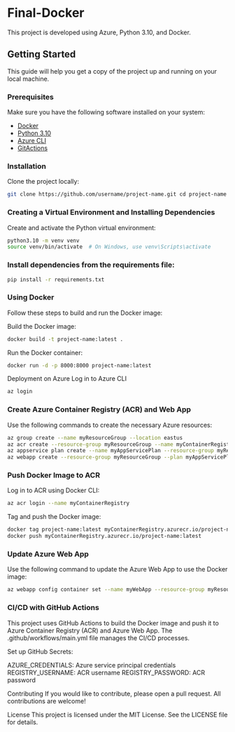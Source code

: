 # Final-Docker
 
This project is developed using Azure, Python 3.10, and Docker.

## Getting Started

This guide will help you get a copy of the project up and running on your local machine.

### Prerequisites

Make sure you have the following software installed on your system:

- [Docker](https://www.docker.com/products/docker-desktop)
- [Python 3.10](https://www.python.org/downloads/release/python-3100/)
- [Azure CLI](https://docs.microsoft.com/en-us/cli/azure/install-azure-cli)
- [GitActions](https://docs.github.com/en/actions)

### Installation

Clone the project locally:

```bash
git clone https://github.com/username/project-name.git cd project-name 
````

### Creating a Virtual Environment and Installing Dependencies
Create and activate the Python virtual environment:
```bash
python3.10 -m venv venv
source venv/bin/activate  # On Windows, use venv\Scripts\activate
````

### Install dependencies from the requirements file:
```bash
pip install -r requirements.txt
````

### Using Docker
Follow these steps to build and run the Docker image:

Build the Docker image:

````bash
docker build -t project-name:latest .
````

Run the Docker container:

````bash
docker run -d -p 8000:8000 project-name:latest
````

Deployment on Azure
Log in to Azure CLI
````bash
az login
````

### Create Azure Container Registry (ACR) and Web App
Use the following commands to create the necessary Azure resources:

````bash
az group create --name myResourceGroup --location eastus
az acr create --resource-group myResourceGroup --name myContainerRegistry --sku Basic
az appservice plan create --name myAppServicePlan --resource-group myResourceGroup --sku B1 --is-linux
az webapp create --resource-group myResourceGroup --plan myAppServicePlan --name myWebApp --deployment-container-image-name myContainerRegistry.azurecr.io/project-name:latest
````
### Push Docker Image to ACR
Log in to ACR using Docker CLI:

````bash
az acr login --name myContainerRegistry
````
Tag and push the Docker image:

````bash
docker tag project-name:latest myContainerRegistry.azurecr.io/project-name:latest
docker push myContainerRegistry.azurecr.io/project-name:latest
````
### Update Azure Web App
Use the following command to update the Azure Web App to use the Docker image:

````bash
az webapp config container set --name myWebApp --resource-group myResourceGroup --docker-custom-image-name myContainerRegistry.azurecr.io/project-name:latest
````
### CI/CD with GitHub Actions
This project uses GitHub Actions to build the Docker image and push it to Azure Container Registry (ACR) and Azure Web App. The .github/workflows/main.yml file manages the CI/CD processes.

Set up GitHub Secrets:

AZURE_CREDENTIALS: Azure service principal credentials
REGISTRY_USERNAME: ACR username
REGISTRY_PASSWORD: ACR password

Contributing
If you would like to contribute, please open a pull request. All contributions are welcome!

License
This project is licensed under the MIT License. See the LICENSE file for details.



